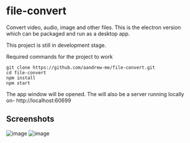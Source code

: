 # file-convert
Convert video, audio, image and other files. This is the electron version which can be packaged and run as a desktop app.

This project is still in development stage.

Required commands for the project to work

```
git clone https://github.com/aandrew-me/file-convert.git
cd file-convert
npm install
npm start
```
The app window will be opened.
The will also be a server running locally on- http://localhost:60699

## Screenshots
![image](https://user-images.githubusercontent.com/66430340/178760102-1ee10109-ea15-40e9-88ca-82940e282554.png)
![image](https://user-images.githubusercontent.com/66430340/178760177-db14b1a8-4a6a-4440-96e6-0c89fc5cff76.png)



